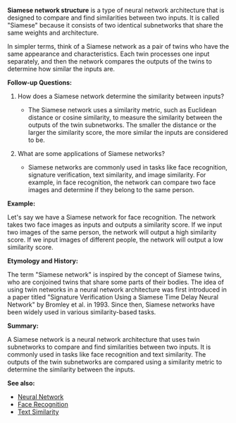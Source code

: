 **Siamese network structure** is a type of neural network architecture that is
designed to compare and find similarities between two inputs. It is called
"Siamese" because it consists of two identical subnetworks that share the same
weights and architecture.

In simpler terms, think of a Siamese network as a pair of twins who have the
same appearance and characteristics. Each twin processes one input separately,
and then the network compares the outputs of the twins to determine how similar
the inputs are.

**Follow-up Questions:**

1. How does a Siamese network determine the similarity between inputs?
   - The Siamese network uses a similarity metric, such as Euclidean distance or
     cosine similarity, to measure the similarity between the outputs of the
     twin subnetworks. The smaller the distance or the larger the similarity
     score, the more similar the inputs are considered to be.

2. What are some applications of Siamese networks?
   - Siamese networks are commonly used in tasks like face recognition,
     signature verification, text similarity, and image similarity. For
     example, in face recognition, the network can compare two face images and
     determine if they belong to the same person.

**Example:**

Let's say we have a Siamese network for face recognition. The network takes two
face images as inputs and outputs a similarity score. If we input two images of
the same person, the network will output a high similarity score. If we input
images of different people, the network will output a low similarity score.

**Etymology and History:**

The term "Siamese network" is inspired by the concept of Siamese twins, who are
conjoined twins that share some parts of their bodies. The idea of using twin
networks in a neural network architecture was first introduced in a paper
titled "Signature Verification Using a Siamese Time Delay Neural Network" by
Bromley et al. in 1993. Since then, Siamese networks have been widely used in
various similarity-based tasks.

**Summary:**

A Siamese network is a neural network architecture that uses twin subnetworks to
compare and find similarities between two inputs. It is commonly used in tasks
like face recognition and text similarity. The outputs of the twin subnetworks
are compared using a similarity metric to determine the similarity between the
inputs.

**See also:**

- [Neural Network](?concept=neural+network&specialist_role=ML+Engineer&target_audience=Manager+without+much+technical+background)
- [Face Recognition](?concept=face+recognition&specialist_role=ML+Engineer&target_audience=Manager+without+much+technical+background)
- [Text Similarity](?concept=text+similarity&specialist_role=ML+Engineer&target_audience=Manager+without+much+technical+background)